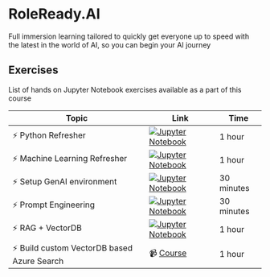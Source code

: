 # RoleReady.AI
Full immersion learning tailored to quickly get everyone up to speed with the latest in the world of AI, so you can begin your AI journey 

## Exercises

List of hands on Jupyter Notebook exercises available as a part of this course

| Topic                                        | Link                                                                                                                         | Time      |
|----------------------------------------------|------------------------------------------------------------------------------------------------------------------------------|-----------|
| ⚡ Python Refresher                         | [![ Jupyter Notebook ]( https://img.shields.io/badge/jupyter-%23FA0F00.svg?style=for-the-badge&logo=jupyter&logoColor=white )](0_python_exercises.ipynb) | 1 hour    | 
|  ⚡  Machine Learning Refresher                         | [![ Jupyter Notebook ]( https://img.shields.io/badge/jupyter-%23FA0F00.svg?style=for-the-badge&logo=jupyter&logoColor=white )](0_ml_refresher_with_exercises.ipynb) | 1 hour    |  
|  ⚡  Setup GenAI environment                           | [![ Jupyter Notebook ]( https://img.shields.io/badge/jupyter-%23FA0F00.svg?style=for-the-badge&logo=jupyter&logoColor=white )](1_ai_environment_setup.ipynb) | 30 minutes |   
|  ⚡  Prompt Engineering                  | [![ Jupyter Notebook ]( https://img.shields.io/badge/jupyter-%23FA0F00.svg?style=for-the-badge&logo=jupyter&logoColor=white )](2_prompting_exercises.ipynb) | 30 minutes |  
|  ⚡  RAG + VectorDB                  | [![ Jupyter Notebook ]( https://img.shields.io/badge/jupyter-%23FA0F00.svg?style=for-the-badge&logo=jupyter&logoColor=white )](2_prompting_exercises.ipynb) | 1 hour |   
|  ⚡  Build custom VectorDB based Azure Search               | 📹 [ Course ]( https://microsoft.github.io/generative-ai-for-beginners/#/08-building-search-applications/README) | 1 hour | 
